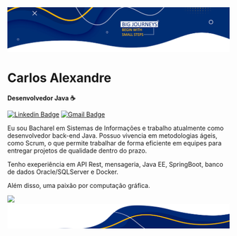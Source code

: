 <img src="bannertop.png" alt="banner top">


# Carlos Alexandre

**Desenvolvedor Java ☕**

[![Linkedin Badge](https://img.shields.io/badge/-Carlos%20Alexandre-002E74?style=flat-square&logo=Linkedin&logoColor=white&link=https://www.linkedin.com/in/carlosalexandredev/)](https://www.linkedin.com/in/carlosalexandredev/) 
[![Gmail Badge](https://img.shields.io/badge/-carlosalexandredev.contato@gmail.com-002E74?style=flat-square&logo=Gmail&logoColor=white&link=mailto:carlosalexandredev.contato@gmail.com)](mailto:carlosalexandredev.contato@gmail.com)


Eu sou Bacharel em Sistemas de Informações e trabalho atualmente como desenvolvedor back-end Java. Possuo vivencia em metodologias ágeis, como Scrum, o que permite trabalhar de forma eficiente em equipes para entregar projetos de qualidade dentro do prazo. 

Tenho exeperiência em API Rest, mensageria, Java EE, SpringBoot, banco de dados Oracle/SQLServer e Docker. 

Além disso, uma paixão por computação gráfica.

<img height="180em" src="https://github-readme-stats.vercel.app/api?username=carlosalexandredev&show_icons=true&theme=default&count_private=true&hide=issues"/>

<img src="bannerbottom.png" alt="exemplo imagem">
